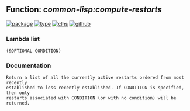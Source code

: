 ## Function: ***common-lisp:compute-restarts***
[![package](https://img.shields.io/badge/Package-COMMON--LISP-5f9ea0.svg?style=social&colorA=999999)](../) [![type](https://img.shields.io/badge/Type-Function-5f9ea0.svg?style=social&colorA=999999)](../#function) [![clhs](https://img.shields.io/badge/CLHS-COMPUTE--RESTARTS-5f9ea0.svg?style=social&colorA=999999)](http://www.lispworks.com/documentation/HyperSpec/Body/f_comp_1.htm) [![github](https://img.shields.io/badge/GitHub-View_the_source-5f9ea0.svg?style=social&colorA=999999&logo=github)](https://github.com/sbcl/sbcl/blob/master/src/code/target-error.lisp/) 
### Lambda list
```
(&OPTIONAL CONDITION)
```
### Documentation
```
Return a list of all the currently active restarts ordered from most recently
established to less recently established. If CONDITION is specified, then only
restarts associated with CONDITION (or with no condition) will be returned.
```
